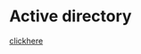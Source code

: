 # Active directory

[clickhere](https://blogs.technet.microsoft.com/canitpro/2017/02/22/step-by-step-setting-up-active-directory-in-windows-server-2016/)